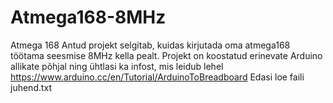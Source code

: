 # Atmega168-8MHz
Atmega 168 
Antud projekt selgitab, kuidas kirjutada oma atmega168 töötama seesmise 8MHz kella pealt.
Projekt on koostatud erinevate Arduino allikate põhjal ning ühtlasi ka infost, mis leidub lehel
https://www.arduino.cc/en/Tutorial/ArduinoToBreadboard
Edasi loe faili juhend.txt
